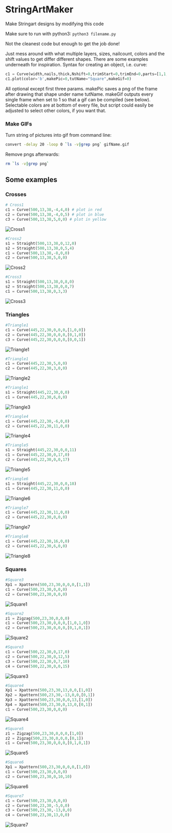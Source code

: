 
# StringArtMaker
Make Stringart designs by modifying this code

Make sure to run with python3:
`python3 filename.py`

Not the cleanest code but enough to get the job done!

Just mess around with what multiple layers, sizes, nailcount, colors and the shift values to get differ different shapes. There are some examples underneath for inspiration.
Syntax for creating an object, i.e. curve:
```python
c1 = Curve(width,nails,thick,Nshift=0,trimStart=0,trimEnd=0,parts=[1,1,1,1])
c1.plot(color='b',makePic=0,tutName="Square",makeGif=0)
```
All optional except first three params. makePic saves a png of the frame after drawing that shape under name tutName. makeGif outputs every single frame when set to 1 so that a gif can be compiled (see below). Selectable colors are at bottom of every file, but script could easily be adjusted to select other colors, if you want that.

### Make GIFs
Turn string of pictures into gif from command line:

```sh
convert -delay 20 -loop 0 `ls -v|grep png` gifName.gif
```

Remove pngs afterwards:

```sh
rm `ls -v|grep png` 
```

## Some examples
### Crosses

```python
# Cross1
c1 = Curve(500,13,38,-4,4,0) # plot in red
c2 = Curve(500,13,38,-4,0,5) # plot in blue
c3 = Curve(500,13,38,5,0,0) # plot in yellow
```
![Cross1](ExampleFigures/Cross1.png)
```python
#Cross2
s1 = Straight(500,13,38,0,12,0)
s2 = Straight(500,13,38,0,5,4)
c1 = Curve(500,13,38,-8,0,0) 		
c2 = Curve(500,13,38,5,0,0) 
```
![Cross2](ExampleFigures/Cross2.png)
```python
#Cross3
s1 = Straight(500,13,38,0,8,0)
s2 = Straight(500,13,38,0,0,7)
c1 = Curve(500,13,38,0,3,3) 
```
![Cross3](ExampleFigures/Cross3.png)

### Triangles
```python
#Triangle1
c1 = Curve(445,22,30,0,0,0,[1,0,0])
c2 = Curve(445,22,30,0,0,0,[0,1,0])
c3 = Curve(445,22,30,0,0,0,[0,0,1])
```
![Triangle1](ExampleFigures/Triangle1.png)

```python
#Triangle1
c1 = Curve(445,22,30,5,0,0)
c2 = Curve(445,22,30,3,0,0)
```
![Triangle2](ExampleFigures/Triangle2.png)

```python
#Triangle1
s1 = Straight(445,22,30,0,0)
c1 = Curve(445,22,30,6,0,0)
```
![Triangle3](ExampleFigures/Triangle3.png)

```python
#Triangle4
c1 = Curve(445,22,30,-6,0,0)
c2 = Curve(445,22,30,11,0,0)
```
![Triangle4](ExampleFigures/Triangle4.png)

```python
#Triangle5
s1 = Straight(445,22,30,0,0,11)
c1 = Curve(445,22,30,0,17,0)
c2 = Curve(445,22,30,0,0,17)
```
![Triangle5](ExampleFigures/Triangle5.png)


```python
#Triangle6
s1 = Straight(445,22,30,0,0,18)
c1 = Curve(445,22,30,11,0,0)
```
![Triangle6](ExampleFigures/Triangle6.png)

```python
#Triangle7
c1 = Curve(445,22,30,11,0,0)
c2 = Curve(445,22,30,0,0,0)
```
![Triangle7](ExampleFigures/Triangle7.png)

```python
#Triangle8
c1 = Curve(445,22,30,16,0,0)
c2 = Curve(445,22,30,6,0,0)
```
![Triangle8](ExampleFigures/Triangle8.png)


### Squares

```python
#Square3
Xp1 = Xpattern(500,23,30,0,0,0,[1,1])
c1 = Curve(500,23,30,0,0,0)
c2 = Curve(500,23,30,0,0,0)
```
![Square1](ExampleFigures/Square1.png)

```python
#Square2
z1 = Zigzag(500,23,30,0,0,0)
c1 = Curve(500,23,30,0,0,0,[1,0,1,0])
c2 = Curve(500,23,30,0,0,0,[0,1,0,1])
```
![Square2](ExampleFigures/Square2.png)

```python
#Square3
c1 = Curve(500,22,30,0,17,0)
c2 = Curve(500,22,30,0,12,5)
c3 = Curve(500,22,30,0,7,10)
c4 = Curve(500,22,30,0,0,15)
```
![Square3](ExampleFigures/Square3.png)

```python
#Square4
Xp1 = Xpattern(500,23,30,13,0,0,[1,0])
Xp2 = Xpattern(500,23,30,-13,0,0,[0,1])
Xp3 = Xpattern(500,23,30,0,0,13,[1,0])
Xp4 = Xpattern(500,23,30,0,13,0,[0,1])
c1 = Curve(500,23,30,0,0,0)

```
![Square4](ExampleFigures/Square4.png)


```python
#Square5
z1 = Zigzag(500,23,30,0,0,0,[1,0])
z2 = Zigzag(500,23,30,0,0,0,[0,1])
c1 = Curve(500,23,30,0,0,0,[0,1,0,1])
```
![Square5](ExampleFigures/Square5.png)

```python
#Square6
Xp1 = Xpattern(500,23,30,0,0,0,[1,0])
c1 = Curve(500,23,30,0,0,0)
c2 = Curve(500,23,30,0,10,10)
```
![Square6](ExampleFigures/Square6.png)

```python
#Square7
c1 = Curve(500,23,30,0,0,0)
c2 = Curve(500,23,30,-5,0,0)
c3 = Curve(500,23,30,-13,0,0)
c4 = Curve(500,23,30,13,0,0)
```
![Square7](ExampleFigures/Square7.png)

